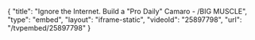{
    "title": "Ignore the Internet. Build a \"Pro Daily\" Camaro - \/BIG MUSCLE",
    "type": "embed",
    "layout": "iframe-static",
    "videoId": "25897798",
    "url": "\/tvpembed\/25897798"
}